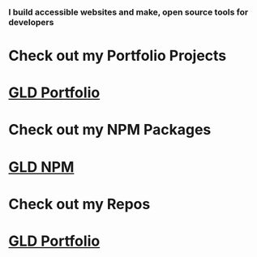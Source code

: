 ### I build accessible websites and make, open source tools for developers

# Check out my Portfolio Projects
# [GLD Portfolio](https://gld-portfolio.vercel.app/)

# Check out my NPM Packages
# [GLD NPM]([https://gld-portfolio.vercel.app/](https://www.npmjs.com/~gld5000))

# Check out my Repos
# [GLD Portfolio]([https://gld-portfolio.vercel.app/](https://github.com/GLD5000?tab=repositories))
